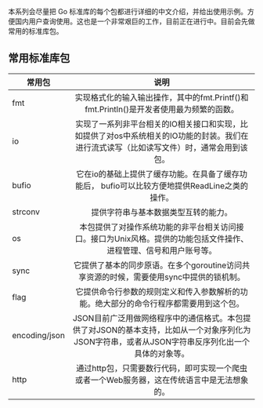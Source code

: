 本系列会尽量把 Go 标准库的每个包都进行详细的中文介绍，并给出使用示例。方便国内用户查询使用。这也是一个非常艰巨的工作，目前正在进行中。目前会先做常用的标准库包。

## 常用标准库包
| 常用包        |      说明      |
| ------------- | :-----------: |
| fmt      | 实现格式化的输入输出操作，其中的fmt.Printf()和fmt.Println()是开发者使用最为频繁的函数。 |
| io      |   实现了一系列非平台相关的IO相关接口和实现，比如提供了对os中系统相关的IO功能的封装。我们在进行流式读写（比如读写文件）时，通常会用到该包。    |
| bufio |   它在io的基础上提供了缓存功能。在具备了缓存功能后， bufio可以比较方便地提供ReadLine之类的操作。    |
| strconv |   提供字符串与基本数据类型互转的能力。    |
| os |   本包提供了对操作系统功能的非平台相关访问接口。接口为Unix风格。提供的功能包括文件操作、进程管理、信号和用户账号等。|
| sync |  它提供了基本的同步原语。在多个goroutine访问共享资源的时候，需要使用sync中提供的锁机制。|
| flag | 它提供命令行参数的规则定义和传入参数解析的功能。绝大部分的命令行程序都需要用到这个包。|
| encoding/json | JSON目前广泛用做网络程序中的通信格式。本包提供了对JSON的基本支持，比如从一个对象序列化为JSON字符串，或者从JSON字符串反序列化出一个具体的对象等。 |
| http | 通过http包，只需要数行代码，即可实现一个爬虫或者一个Web服务器，这在传统语言中是无法想象的。 |
